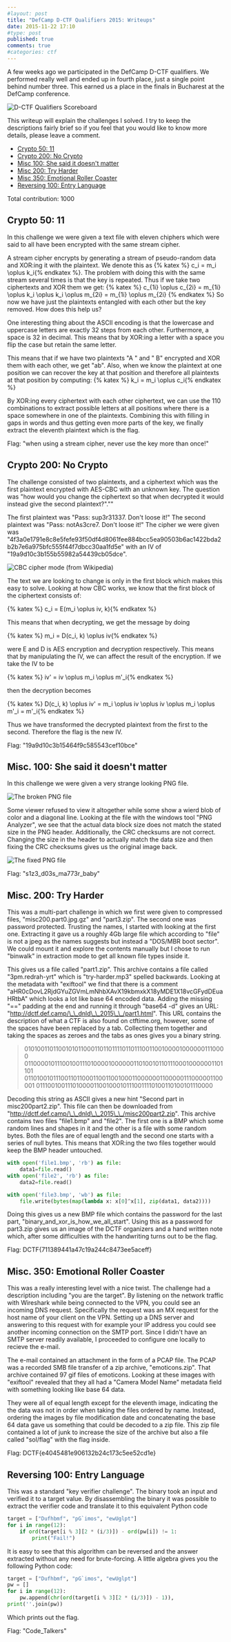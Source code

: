 ```yaml
---
#layout: post
title: "DefCamp D-CTF Qualifiers 2015: Writeups"
date: 2015-11-22 17:10
#type: post
published: true
comments: true
#categories: ctf
---
```


A few weeks ago we participated in the DefCamp D-CTF qualifiers.
We performed really well and ended up in fourth place, just a single point behind number three.
This earned us a place in the finals in Bucharest at the DefCamp conference.

![D-CTF Qualifiers Scoreboard](/assets/images/ctf/dctf_scoreboard.png)

This writeup will explain the challenges I solved. I try to keep the descriptions fairly brief so if you feel that you would like to know more details, please leave a comment.

* [Crypto 50: 11](#crypto50-11)
* [Crypto 200: No Crypto](#crypto200-no-crypto)
* [Misc 100: She said it doesn't matter](#misc100-she-said-it-doesnt-matter)
* [Misc 200: Try Harder](#misc200-try-harder)
* [Misc 350: Emotional Roller Coaster](#misc350-emotional-roller-coaster)
* [Reversing 100: Entry Language](#reversing100-entry-language)

Total contribution: 1000

## <a name="crypto50-11"></a>Crypto 50: 11

In this challenge we were given a text file with eleven chiphers which were said to all have been encrypted with the same stream cipher.

A stream cipher encrypts by generating a stream of pseudo-random data and XOR:ing it with the plaintext.
We denote this as {% katex %} c_i = m_i \oplus k_i{% endkatex %}. The problem with doing this with the same stream several times is that the key is repeated.
Thus if we take two ciphertexts and XOR them we get:
{% katex %} c_{1i} \oplus c_{2i} = m_{1i} \oplus k_i \oplus k_i \oplus m_{2i} = m_{1i} \oplus m_{2i} {% endkatex %}
So now we have just the plaintexts entangled with each other but the key removed. How does this help us?

One interesting thing about the ASCII encoding is that the lowercase and uppercase letters are exactly 32 steps from each other.
Furthermore, a space is 32 in decimal. This means that by XOR:ing a letter with a space you flip the case but retain the same letter.

This means that if we have two plaintexts "A " and " B" encrypted and XOR them with each other, we get "ab".
Also, when we know the plaintext at one position we can recover the key at that position and therefore all plaintexts at that position by computing:
{% katex %} k_i = m_i \oplus c_i{% endkatex %}

By XOR:ing every ciphertext with each other ciphertext, we can use the 110 combinations to extract possible letters at all positions where there is a space somewhere in one of the plaintexts. Combining this with filling in gaps in words and thus getting even more parts of the key, we finally extract the eleventh plaintext which is the flag.

Flag: "when using a stream cipher, never use the key more than once!"

## <a name="crypto200-no-crypto"></a>Crypto 200: No Crypto

The challenge consisted of two plaintexts, and a ciphertext which was the first plaintext encrypted with AES-CBC with an unknown key.
The question was "how would you change the ciphertext so that when decrypted it would instead give the second plaintext?".""

The first plaintext was "Pass: sup3r31337. Don't loose it!"
The second plaintext was "Pass: notAs3cre7. Don't loose it!"
The cipher we were given was "4f3a0e1791e8c8e5fefe93f50df4d8061fee884bcc5ea90503b6ac1422bda2b2b7e6a975bfc555f44f7dbcc30aa1fd5e" with an IV of "19a9d10c3b155b55982a54439cb05dce".

![CBC cipher mode (from Wikipedia)](/assets/images/cryptography/wikipedia_cbc.png)

The text we are looking to change is only in the first block which makes this easy to solve.
Looking at how CBC works, we know that the first block of the ciphertext consists of:

{% katex %} c_i = E(m_i \oplus iv, k){% endkatex %}

This means that when decrypting, we get the message by doing

{% katex %} m_i = D(c_i, k) \oplus iv{% endkatex %}

were E and D is AES encryption and decryption respectively.
This means that by manipulating the IV, we can affect the result of the encryption.
If we take the IV to be

{% katex %} iv' = iv \oplus m_i \oplus m'_i{% endkatex %}

then the decryption becomes

{% katex %} D(c_i, k) \oplus iv' = m_i \oplus iv \oplus iv \oplus m_i \oplus m'_i = m'_i{% endkatex %}

Thus we have transformed the decrypted plaintext from the first to the second.
Therefore the flag is the new IV.

Flag: "19a9d10c3b15464f9c585543cef10bce"

## <a name="misc100-she-said-it-doesnt-matter"></a>Misc. 100: She said it doesn't matter

In this challenge we were given a very strange looking PNG file.

![The broken PNG file](/assets/images/ctf/dctf_size1.png)

Some viewer refused to view it altogether while some show a wierd blob of color and a diagonal line.
Looking at the file with the windows tool "PNG Analyzer", we see that the actual data block size does not match the stated size in the PNG header.
Additionally, the CRC checksums are not correct. Changing the size in the header to actually match the data size and then fixing the CRC checksums gives us the original image back.

![The fixed PNG file](/assets/images/ctf/dctf_size2.png)

Flag: "s1z3\_d03s\_ma773r\_baby"

## <a name="misc200-try-harder"></a>Misc. 200: Try Harder

This was a multi-part challenge in which we first were given to compressed files, "misc200.part0.jpg.gz" and "part3.zip".
The second one was password protected. Trusting the names, I started with looking at the first one.
Extracting it gave us a roughly 4Gb large file which according to "file" is not a jpeg as the names suggests but instead a "DOS/MBR boot sector".
We could mount it and explore the contents manually but I chose to run "binwalk" in extraction mode to get all known file types inside it.

This gives us a file called "part1.zip". This archive contains a file called "3pm.redrah-yrt" which is "try-harder.mp3" spelled backwards.
Looking at the metadata with "exiftool" we find that there is a comment "aHR0cDovL2RjdGYuZGVmLmNhbXAvX19kbmxkX18yMDE1X18vcGFydDEuaHRtbA" which looks a lot like base 64 encoded data.
Adding the missing "==" padding at the end and running it through "base64 -d" gives an URL: "http://dctf.def.camp/\_\_dnld\_\_2015\_\_/part1.html".
This URL contains the description of what a CTF is also found on ctftime.org, however, some of the spaces have been replaced by a tab.
Collecting them together and taking the spaces as zeroes and the tabs as ones gives you a binary string.

> 0101001101100101011000110110111101101110011001000010000001110000
> 0110000101110010011101000010000001101001011011100010000001101101
> 0110100101110011011000110011001000110000001100000111000001100001
> 01110010011101000011001000101110011110100110100101110000

Decoding this string as ASCII gives a new hint "Second part in misc200part2.zip". This file can then be downloaded from "http://dctf.def.camp/\_\_dnld\_\_2015\_\_/misc200part2.zip". This archive contains two files "file1.bmp" and "file2". The first one is a BMP which some random lines and shapes in it and the other is a file with some random bytes. Both the files are of equal length and the second one starts with a series of null bytes. This means that XOR:ing the two files together would keep the BMP header untouched. 

```python
with open('file1.bmp', 'rb') as file:
	data1=file.read()
with open('file2', 'rb') as file:
	data2=file.read()

with open('file3.bmp', 'wb') as file:
	file.write(bytes(map(lambda x: x[0]^x[1], zip(data1, data2))))
```

Doing this gives us a new BMP file which contains the password for the last part, "binary\_and\_xor\_is\_how\_we\_all\_start". Using this as a password for part3.zip gives us an image of the DCTF organizers and a hand written note which, after some difficulties with the handwriting turns out to be the flag.

Flag: DCTF{711389441a47c19a244c8473ee5aceff}

## <a name="misc350-emotional-roller-coaster"></a>Misc. 350: Emotional Roller Coaster

This was a really interesting level with a nice twist.
The challenge had a description including "you are the target".
By listening on the network traffic with Wireshark while being connected to the VPN, you could see an incoming DNS request.
Specifically the request was an MX request for the host name of your client on the VPN.
Setting up a DNS server and answering to this request with for example your IP address you could see another incoming connection on the SMTP port. Since I didn't have an SMTP server readily available, I proceeded to configure one locally to recieve the e-mail.

The e-mail contained an attachment in the form of a PCAP file.
The PCAP was a recorded SMB file transfer of a zip archive, "emoticons.zip".
That archive contained 97 gif files of emoticons. Looking at these images with "exiftool" revealed that they all had a "Camera Model Name" metadata field with something looking like base 64 data.

They were all of equal length except for the eleventh image, indicating the the data was not in order when taking the files ordered by name.
Instead, ordering the images by file modification date and concatenating the base 64 data gave us something that could be decoded to a zip file.
This zip file contained a lot of junk to increase the size of the archive but also a file called "sol/flag" with the flag inside.

Flag: DCTF{e4045481e906132b24c173c5ee52cd1e}

## <a name="reversing100-entry-language"></a>Reversing 100: Entry Language

This was a standard "key verifier challenge". The binary took an input and verified it to a target value.
By disassembling the binary it was possible to extract the verifier code and translate it to this equivalent Python code

```python 
target = ["Dufhbmf", "pG`imos", "ewUglpt"]
for i in range(12):
	if ord(target[i % 3][2 * (i/3)]) - ord(pw[i]) != 1:
		print("Fail!")
```

It is easy to see that this algorithm can be reversed and the answer extracted without any need for brute-forcing.
A little algebra gives you the following Python code:

```python 
target = ["Dufhbmf", "pG`imos", "ewUglpt"]
pw = []
for i in range(12):
	pw.append(chr(ord(target[i % 3][2 * (i/3)]) - 1)),
print(''.join(pw))
```

Which prints out the flag.

Flag: "Code\_Talkers"
